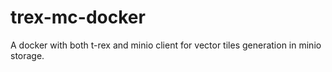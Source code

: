 # trex-mc-docker
A docker with both t-rex and minio client for vector tiles generation in minio storage. 
